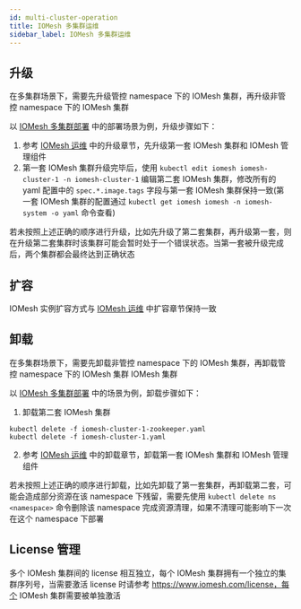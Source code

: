 ```yaml
---
id: multi-cluster-operation
title: IOMesh 多集群运维
sidebar_label: IOMesh 多集群运维
---
```


## 升级
在多集群场景下，需要先升级管控 namespace 下的 IOMesh 集群，再升级非管控 namespace 下的 IOMesh 集群

以 [IOMesh 多集群部署](multi-cluster-deploy.md) 中的部署场景为例，升级步骤如下：
1. 参考 [IOMesh 运维](iomesh-operations/cluster-operations.md) 中的升级章节，先升级第一套 IOMesh 集群和 IOMesh 管理组件
2. 第一套 IOMesh 集群升级完毕后，使用 `kubectl edit iomesh iomesh-cluster-1 -n iomesh-cluster-1` 编辑第二套 IOMesh 集群，修改所有的 yaml 配置中的 `spec.*.image.tags`  字段与第一套 IOMesh 集群保持一致(第一套 IOMesh 集群的配置通过 `kubectl get iomesh iomesh -n iomesh-system -o yaml` 命令查看)

若未按照上述正确的顺序进行升级，比如先升级了第二套集群，再升级第一套，则在升级第二套集群时该集群可能会暂时处于一个错误状态。当第一套被升级完成后，两个集群都会最终达到正确状态

## 扩容
IOMesh 实例扩容方式与 [IOMesh 运维](iomesh-operations/cluster-operations.md) 中扩容章节保持一致

## 卸载
在多集群场景下，需要先卸载非管控 namespace 下的 IOMesh 集群，再卸载管控 namespace 下的 IOMesh 集群 IOMesh 集群

以 [IOMesh 多集群部署](multi-cluster-deploy.md) 中的场景为例，卸载步骤如下：
1. 卸载第二套 IOMesh 集群

```shell
kubectl delete -f iomesh-cluster-1-zookeeper.yaml
kubectl delete -f iomesh-cluster-1.yaml
```

2. 参考 [IOMesh 运维](iomesh-operations/cluster-operations.md) 中的卸载章节，卸载第一套 IOMesh 集群和 IOMesh 管理组件

若未按照上述正确的顺序进行卸载，比如先卸载了第一套集群，再卸载第二套，可能会造成部分资源在该 namespace 下残留，需要先使用 `kubectl delete ns <namespace>` 命令删除该 namespace 完成资源清理，如果不清理可能影响下一次在这个 namespace 下部署

## License 管理
多个 IOMesh 集群间的 license 相互独立，每个 IOMesh 集群拥有一个独立的集群序列号，当需要激活 license 时请参考 https://www.iomesh.com/license，每个 IOMesh 集群需要被单独激活
